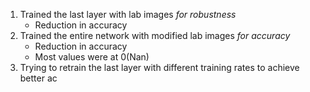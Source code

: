 1. Trained the last layer with lab images *for robustness*
    * Reduction in accuracy
2. Trained the entire network with modified lab images *for accuracy*
    * Reduction in accuracy
    * Most values were at 0(Nan)
3. Trying to retrain the last layer with different training rates to achieve better ac
